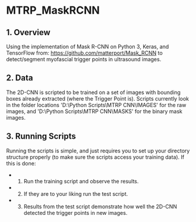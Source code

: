 # MTRP_MaskRCNN

## 1. Overview
Using the implementation of Mask R-CNN on Python 3, Keras, and TensorFlow from: https://github.com/matterport/Mask_RCNN to detect/segment myofascial trigger points in ultrasound images.

## 2. Data
The 2D-CNN is scripted to be trained on a set of images with bounding boxes already extracted (where the Trigger Point is). Scripts currently look in the folder locations 'D:\Python Scripts\MTRP CNN\IMAGES' for the raw images, and 'D:\Python Scripts\MTRP CNN\MASKS' for the binary mask images. 

## 3. Running Scripts
Running the scripts is simple, and just requires you to set up your directory structure properly (to make sure the scripts access your training data). If this is done:

* 1. Run the training script and observe the results.
* 2. If they are to your liking run the test script.
* 3. Results from the test script demonstrate how well the 2D-CNN detected the trigger points in new images.
